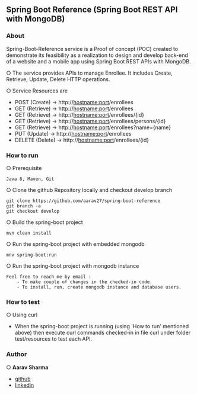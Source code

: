 ## Spring Boot Reference (Spring Boot REST API with MongoDB)

### About

Spring-Boot-Reference service is a Proof of concept (POC) created to demonstrate its feasibility as a realization to design and develop back-end of a website and a mobile app using Spring Boot REST APIs with MongoDB.

○ The service provides APIs to manage Enrollee. It includes Create, Retrieve, Update, Delete HTTP operations.

○ Service Resources are 

- POST (Create)     -> http://<hostname:port>/enrollees
- GET (Retrieve)    -> http://<hostname:port>/enrollees
- GET (Retrieve)    -> http://<hostname:port>/enrollees/{id}
- GET (Retrieve)    -> http://<hostname:port>/enrollees/persons/{id}
- GET (Retrieve)    -> http://<hostname:port>/enrollees?name={name}
- PUT (Update)      -> http://<hostname:port>/enrollees
- DELETE (Delete)   -> http://<hostname:port>/enrollees/{id}

### How to run

○ Prerequisite

    Java 8, Maven, Git
    
○ Clone the github Repository locally and checkout develop branch

    git clone https://github.com/aarav27/spring-boot-reference
    git branch -a
    git checkout develop
    
○ Build the spring-boot project

    mvn clean install

○ Run the spring-boot project with embedded mongodb

    mnv spring-boot:run

○ Run the spring-boot project with mongodb instance

    Feel free to reach me by email :
        - To make couple of changes in the checked-in code.
        - To install, run, create mongodb instance and database users.

### How to test

○ Using curl 

   - When the spring-boot project is running (using 'How to run' mentioned above) then execute curl commands checked-in in file curl under folder test/resources to test each API.

### Author

○ **Aarav Sharma**

+ [github](https://github.com/aarav27)
+ [linkedin](https://www.linkedin.com/in/aaravsharma927/)



       
        
        
        




    


